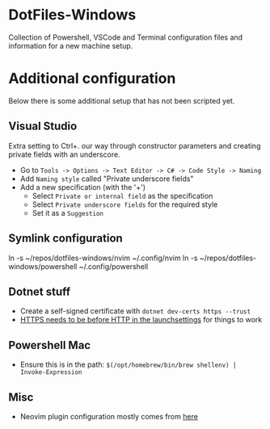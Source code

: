 # DotFiles-Windows

Collection of Powershell, VSCode and Terminal configuration files and information for a new machine setup.

# Additional configuration

Below there is some additional setup that has not been scripted yet.

## Visual Studio

Extra setting to Ctrl+. our way through constructor parameters and creating private fields with an underscore.

- Go to `Tools -> Options -> Text Editor -> C# -> Code Style -> Naming`
- Add `Naming style` called "Private underscore fields"
- Add a new specification (with the '+')
  - Select `Private or internal field` as the specification
  - Select `Private underscore fields` for the required style
  - Set it as a `Suggestion`

## Symlink configuration

ln -s ~/repos/dotfiles-windows/nvim ~/.config/nvim
ln -s ~/repos/dotfiles-windows/powershell ~/.config/powershell

## Dotnet stuff

- Create a self-signed certificate with `dotnet dev-certs https --trust`
- [HTTPS needs to be before HTTP in the launchsettings](https://github.com/dotnet/runtime/issues/27132) for things to work

## Powershell Mac

- Ensure this is in the path:
  `$(/opt/homebrew/bin/brew shellenv) | Invoke-Expression`

## Misc

- Neovim plugin configuration mostly comes from [here](https://www.josean.com/posts/how-to-setup-neovim-2024)
